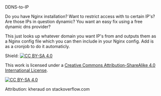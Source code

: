 DDNS-to-IP

Do you have Nginx installation? Want to restrict access with to certain IP's?
Are those IPs in question dynamic? You want an easy fix using a free dynamic dns provider?


This just looks up whatever domain you want IP's from and outputs them as a Nginx config file which you can then include in your Nginx config.
Add is as a cronjob to do it automaticly.










Shield: [![CC BY-SA 4.0][cc-by-sa-shield]][cc-by-sa]

This work is licensed under a
[Creative Commons Attribution-ShareAlike 4.0 International License][cc-by-sa].

[![CC BY-SA 4.0][cc-by-sa-image]][cc-by-sa]

[cc-by-sa]: http://creativecommons.org/licenses/by-sa/4.0/
[cc-by-sa-image]: https://licensebuttons.net/l/by-sa/4.0/88x31.png
[cc-by-sa-shield]: https://img.shields.io/badge/License-CC%20BY--SA%204.0-lightgrey.svg

Attribution: kheraud on stackoverflow.com
